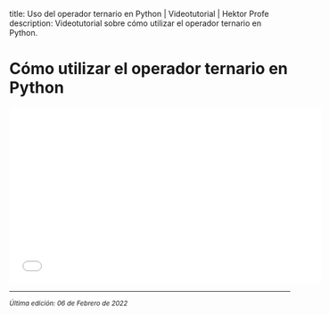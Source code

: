 title: Uso del operador ternario en Python | Videotutorial | Hektor Profe
description: Videotutorial sobre cómo utilizar el operador ternario en Python.

# Cómo utilizar el operador ternario en Python

<div class='embed-container'><iframe width="560" height="315" src="/docs/cdn/videoteca/2022/006.mp4" title="Video player" frameborder="0" allow="accelerometer; autoplay; clipboard-write; encrypted-media; gyroscope; picture-in-picture" allowfullscreen></iframe></div>

___
<small class="edited"><i>Última edición: 06 de Febrero de 2022</i></small>